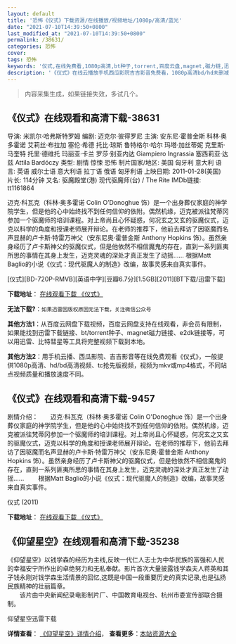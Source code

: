 ```yaml
---
layout: default
title: '恐怖《仪式》下载资源/在线播放/视频地址/1080p/高清/蓝光'
date: "2021-07-10T14:39:50+0800"
last_modified_at: "2021-07-10T14:39:50+0800"
permalink: /38631/
categories: 恐怖
cover:
tags: 恐怖
keywords: '仪式,在线免费看,1080p高清,bt种子,torrent,百度云盘,magnet,磁力链,迅雷下载资源'
description: '《仪式》在线云播放手机西瓜影院吉吉影音免费看，1080p高清bd/hd未删减完整版和tc抢先枪版，mkv/mp4格式，附带bt/torrent种子、magnet/磁力链、百度云盘、网盘资源迅雷下载链接'
---
```


>内容采集生成，如果链接失效，多试几个。


## 《仪式》在线观看和高清下载-38631

导演: 米凯尔·哈弗斯特罗姆 编剧: 迈克尔·彼得罗尼 主演: 安东尼·霍普金斯 科林·奥多霍诺 艾莉丝·布拉加 塞伦·希德 托比·琼斯 鲁特格尔·哈尔 玛塔·加丝蒂妮 克里斯·马奎特 托里·德维托 玛丽亚·卡兰 罗莎·别亚内达 Giampiero Ingrassia 塞西莉亚·达兹 Attila Bardóczy 类型: 剧情 惊悚 恐怖 制片国家/地区: 美国 匈牙利 意大利 语言: 英语 威尔士语 意大利语 拉丁语 俄语 匈牙利语 上映日期: 2011-01-28(美国) 片长: 114分钟 又名: 驱魔殿堂(港) 现代驱魔师(台) / The Rite IMDb链接: tt1161864

迈克·科瓦克（科林·奥多霍诺 Colin O’Donoghue 饰）是一个出身葬仪家庭的神学院学生，但是他的心中始终找不到任何信仰的依附。偶然机缘，迈克被派往梵蒂冈参加一个驱魔师的培训课程。对上帝尚且心怀疑惑，何况玄之又玄的驱魔仪式，迈克以科学的角度和授课老师展开辩论。在老师的推荐下，他前去拜访了因驱魔而名声显赫的卢卡斯·特雷万神父（安东尼奥·霍普金斯 Anthony Hopkins 饰）。虽然亲身经历了卢卡斯神父的驱魔仪式，但是他依然不相信魔鬼的存在，直到一系列匪夷所思的事情在其身上发生，迈克灵魂的深处才真正发生了动摇…… 根据Matt Baglio的小说《仪式：现代驱魔人的制造》改编，故事灵感来自真实事件。


[仪式][BD-720P-RMVB][英语中字][豆瓣6.7分][1.5GB][2011][BT下载/迅雷下载]

**下载地址**： [在线观看下载 《仪式》](https://www.btdx8.com/torrent/the_rite_2011.html) 


**无法下载?**：`如果迅雷因版权原因无法下载，关注微信公众号 `

**其他方法1**：从百度云网盘下载视频，百度云网盘支持在线观看，非会员有限制，如果能找到迅雷下载链接、bt/torrent种子、magnet磁力链接、e2dk链接等，可以用迅雷、比特彗星等工具将完整视频下载到本地。

**其他方法2**：用手机云播、西瓜影院、吉吉影音等在线免费观看《仪式》，一般提供1080p高清、hd/bd高清视频、tc抢先版视频，视频为mkv或mp4格式，不同站点视频质量和播放速度不同。


## 《仪式》在线观看和高清下载-9457

剧情介绍：　　迈克·科瓦克（科林·奥多霍诺 Colin O'Donoghue 饰）是一个出身葬仪家庭的神学院学生，但是他的心中始终找不到任何信仰的依附。偶然机缘，迈克被派往梵蒂冈参加一个驱魔师的培训课程。对上帝尚且心怀疑惑，何况玄之又玄的驱魔仪式，迈克以科学的角度和授课老师展开辩论。在老师的推荐下，他前去拜访了因驱魔而名声显赫的卢卡斯·特雷万神父（安东尼奥·霍普金斯 Anthony Hopkins 饰）。虽然亲身经历了卢卡斯神父的驱魔仪式，但是他依然不相信魔鬼的存在，直到一系列匪夷所思的事情在其身上发生，迈克灵魂的深处才真正发生了动摇…… 　　根据Matt Baglio的小说《仪式：现代驱魔人的制造》改编，故事灵感来自真实事件。


仪式 (2011)

**下载地址**： [在线观看下载 《仪式》](https://www.btbtdy.me/btdy/dy9448.html) 


## 《仰望星空》在线观看和高清下载-35238

《仰望星空》以钱学森的经历为主线,反映一代仁人志士为中华民族的富强和人民的幸福安宁所作出的卓绝努力和无私奉献。影片首次大量披露钱学森夫人蒋英和其子钱永刚对钱学森生活情景的回忆,这既是中国一段重要历史的真实记录,也是弘扬民族精神的壮丽篇章。<br />　　该片由中央新闻纪录电影制片厂、中国教育电视台、杭州市委宣传部联合摄制。


仰望星空迅雷下载

**详情查看**： [《仰望星空》详情介绍](/movie/35238/)， **查看更多**：[本站资源大全](/movie/t/all/)

